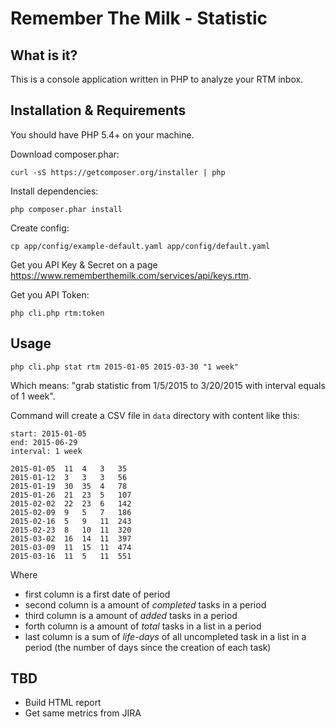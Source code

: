 # Remember The Milk - Statistic

## What is it?

This is a console application written in PHP to analyze your RTM inbox.

## Installation & Requirements

You should have PHP 5.4+ on your machine.

Download composer.phar:

```
curl -sS https://getcomposer.org/installer | php
```

Install dependencies:

```
php composer.phar install
```

Create config:

```
cp app/config/example-default.yaml app/config/default.yaml
```

Get you API Key & Secret on a page https://www.rememberthemilk.com/services/api/keys.rtm.

Get you API Token:

```
php cli.php rtm:token
```

## Usage

```
php cli.php stat rtm 2015-01-05 2015-03-30 "1 week"
````

Which means: "grab statistic from 1/5/2015 to 3/20/2015 with interval equals of 1 week".

Command will create a CSV file in `data` directory with content like this:

```
start: 2015-01-05
end: 2015-06-29
interval: 1 week

2015-01-05	11	4	3	35
2015-01-12	3	3	3	56
2015-01-19	30	35	4	78
2015-01-26	21	23	5	107
2015-02-02	22	23	6	142
2015-02-09	9	5	7	186
2015-02-16	5	9	11	243
2015-02-23	8	10	11	320
2015-03-02	16	14	11	397
2015-03-09	11	15	11	474
2015-03-16	11	5	11	551
```

Where
* first column is a first date of period
* second column is a amount of *completed* tasks in a period
* third column is a amount of *added* tasks in a period
* forth column is a amount of *total* tasks in a list in a period
* last column is a sum of *life-days* of all uncompleted task in a list in a period
(the number of days since the creation of each task)

## TBD

* Build HTML report
* Get same metrics from JIRA
